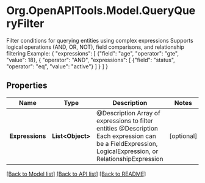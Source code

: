 # Org.OpenAPITools.Model.QueryQueryFilter
Filter conditions for querying entities using complex expressions Supports logical operations (AND, OR, NOT), field comparisons, and relationship filtering Example: { \"expressions\": [ {\"field\": \"age\", \"operator\": \"gte\", \"value\": 18}, { \"operator\": \"AND\", \"expressions\": [ {\"field\": \"status\", \"operator\": \"eq\", \"value\": \"active\"} ] } ] }

## Properties

Name | Type | Description | Notes
------------ | ------------- | ------------- | -------------
**Expressions** | **List&lt;Object&gt;** | @Description Array of expressions to filter entities @Description Each expression can be a FieldExpression, LogicalExpression, or RelationshipExpression | [optional] 

[[Back to Model list]](../README.md#documentation-for-models) [[Back to API list]](../README.md#documentation-for-api-endpoints) [[Back to README]](../README.md)


